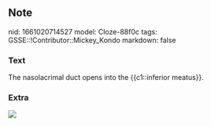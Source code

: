 ## Note
nid: 1661020714527
model: Cloze-88f0c
tags: GSSE::!Contributor::Mickey_Kondo
markdown: false

### Text
The nasolacrimal duct opens into the {{c1::inferior meatus}}.

### Extra
<img src= 
"Openings-into-the-Nasal-Cavity-Draining-Paranasal-Sinuses-Lacrimal-Duct-and-Auditory-Tube.jpg">
